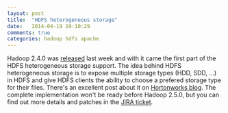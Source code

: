 ```yaml
---
layout: post
title:  "HDFS heterogeneous storage"
date:   2014-04-19 19:10:29
comments: true
categories: hadoop hdfs apache
---
```


Hadoop 2.4.0 was [released](http://hadoop.apache.org/docs/r2.4.0/hadoop-project-dist/hadoop-common/releasenotes.html) last week and with it came the first part of the HDFS heterogeneous storage support.
The idea behind HDFS heterogeneous storage is to expose multiple storage types (HDD, SDD, ...) in HDFS and give HDFS clients the ability to choose a prefered storage type for their files. There's an excellent post about it on [Hortonworks blog](http://hortonworks.com/blog/heterogeneous-storages-hdfs/).
The complete implementation won't be ready before Hadoop 2.5.0, but you can find out more details and patches in the [JIRA ticket](https://issues.apache.org/jira/browse/HDFS-2832).  
